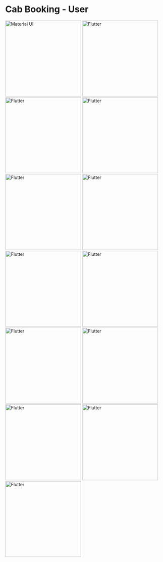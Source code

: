 # Cab Booking - User


<div> 
  <img src="https://user-images.githubusercontent.com/108117746/185762932-3bf543fe-34a0-42b7-bb52-0c64567f8398.jpeg" title="Material UI" alt="Material UI" width="240"/>
    <img src="https://user-images.githubusercontent.com/108117746/185763016-93ca793c-c8cb-420d-b3e6-932a76b6c3ab.jpeg" title="Flutter" alt="Flutter" width="240"/>
  <img src="https://user-images.githubusercontent.com/108117746/185762951-97333c30-adef-46cf-92c0-b883d7abe339.jpeg" title="Flutter" alt="Flutter" width="240"/>
  <img src="https://user-images.githubusercontent.com/108117746/185762945-9a45b129-f962-4ee9-ad93-23f1c4fdfab3.jpeg" title="Flutter" alt="Flutter" width="240"/>
  <img src="https://user-images.githubusercontent.com/108117746/185762969-3074bc8b-3455-4190-90d6-57f5c8bda298.jpeg" title="Flutter" alt="Flutter" width="240"/>
  <img src="https://user-images.githubusercontent.com/108117746/185762979-583f3016-85af-46c3-b17f-6cf79c6ce1fe.jpeg" title="Flutter" alt="Flutter" width="240"/>
  <img src="https://user-images.githubusercontent.com/108117746/185762994-65575785-7ad3-43fb-91ec-67b7ea8da03e.jpeg" title="Flutter" alt="Flutter" width="240"/>
  <img src="https://user-images.githubusercontent.com/108117746/185763049-e631ecb8-309b-482d-abf6-5e6693a81774.jpeg" title="Flutter" alt="Flutter" width="240"/>  
  <img src="https://user-images.githubusercontent.com/108117746/185763091-f2a2f2de-5552-4de0-99d8-cf6bba3e7767.jpeg" title="Flutter" alt="Flutter" width="240"/>    
  <img src="https://user-images.githubusercontent.com/108117746/185763061-fb95e604-a0e5-4eae-862c-697cab8112f6.jpeg" title="Flutter" alt="Flutter" width="240"/>
  
  <img src="https://user-images.githubusercontent.com/108117746/185762775-ea88834c-4dec-447f-84a6-7a81411c69fa.jpeg" title="Flutter" alt="Flutter" width="240"/>    
    <img src="https://user-images.githubusercontent.com/108117746/185762794-f71bb912-f926-4598-b403-ae1168e1d038.jpeg" title="Flutter" alt="Flutter" width="240"/>    
  <img src="https://user-images.githubusercontent.com/108117746/185762812-0c09fd9b-a975-4585-8884-d7f29e81670b.jpeg" title="Flutter" alt="Flutter" width="240"/>    
</div>






